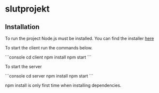 # slutprojekt

## Installation 

To run the project Node.js must be installed. You can find the installer [here](https://nodejs.org/en/download/)

To start the client run the commands below. 

´´´console
cd client
npm install
npm start
´´´

To start the server

´´´console
cd server
npm install
npm start
´´´

npm install is only first time when installing dependencies.

